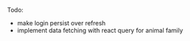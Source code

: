 Todo:
- make login persist over refresh
- implement data fetching with react query for animal family
